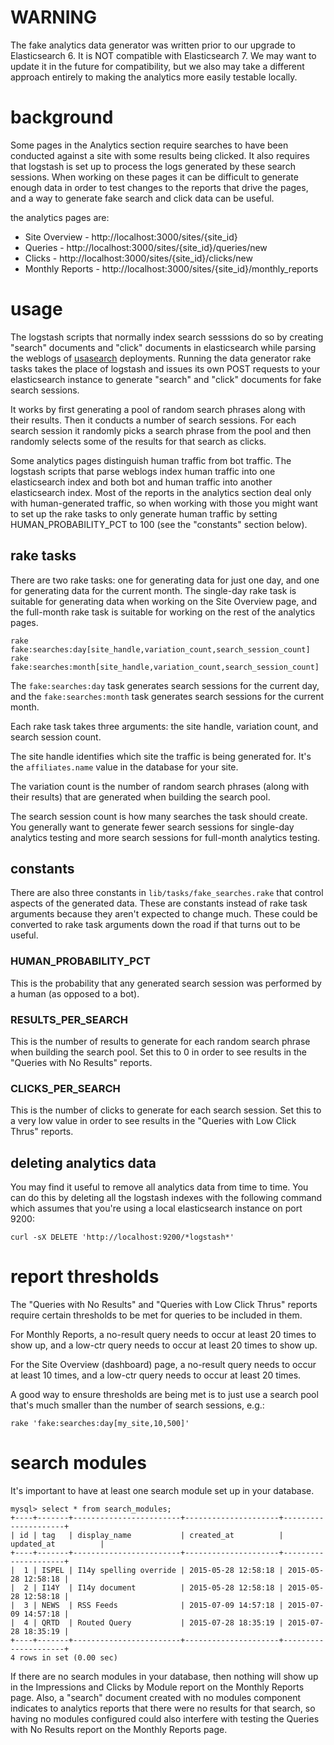 # WARNING
The fake analytics data generator was written prior to our upgrade to Elasticsearch 6.
It is NOT compatible with Elasticsearch 7. We may want to update it in the future for
compatibility, but we also may take a different approach entirely to making the analytics
more easily testable locally.

# background

Some pages in the Analytics section require searches to have been conducted against
a site with some results being clicked. It also requires that logstash is set up
to process the logs generated by these search sessions. When working on these pages
it can be difficult to generate enough data in order to test changes to the reports
that drive the pages, and a way to generate fake search and click data can be
useful.

the analytics pages are:

* Site Overview - http://localhost:3000/sites/{site_id}
* Queries - http://localhost:3000/sites/{site_id}/queries/new
* Clicks - http://localhost:3000/sites/{site_id}/clicks/new
* Monthly Reports - http://localhost:3000/sites/{site_id}/monthly_reports

# usage

The logstash scripts that normally index search sesssions do so by creating
"search" documents and "click" documents in elasticsearch while parsing the
weblogs of [usasearch](https://github.com/GSA/usasearch) deployments. Running
the data generator rake tasks takes the place of logstash and issues its own
POST requests to your elasticsearch instance to generate "search" and "click"
documents for fake search sessions.

It works by first generating a pool of random search phrases along with their
results. Then it conducts a number of search sessions. For each search session
it randomly picks a search phrase from the pool and then randomly selects
some of the results for that search as clicks.

Some analytics pages distinguish human traffic from bot traffic. The logstash
scripts that parse weblogs index human traffic into one elasticsearch index
and both bot and human traffic into another elasticsearch index. Most of
the reports in the analytics section deal only with human-generated traffic,
so when working with those you might want to set up the rake tasks to only
generate human traffic by setting HUMAN_PROBABILITY_PCT to 100 (see the
"constants" section below).

## rake tasks

There are two rake tasks: one for generating data for just one day, and one for
generating data for the current month. The single-day rake task is suitable
for generating data when working on the Site Overview page, and the full-month
rake task is suitable for working on the rest of the analytics pages.

```
rake fake:searches:day[site_handle,variation_count,search_session_count]
rake fake:searches:month[site_handle,variation_count,search_session_count]
```

The `fake:searches:day` task generates search sessions for the current day,
and the `fake:searches:month` task generates search sessions for the
current month.

Each rake task takes three arguments: the site handle, variation count, and
search session count.

The site handle identifies which site the traffic is being generated for.
It's the `affiliates.name` value in the database for your site.

The variation count is the number of random search phrases (along with their
results) that are generated when building the search pool.

The search session count is how many searches the task should create. You
generally want to generate fewer search sessions for single-day analytics
testing and more search sessions for full-month analytics testing.

## constants

There are also three constants in `lib/tasks/fake_searches.rake` that control
aspects of the generated data. These are constants instead of rake task
arguments because they aren't expected to change much. These could be converted
to rake task arguments down the road if that turns out to be useful.

### HUMAN_PROBABILITY_PCT

This is the probability that any generated search session was performed by a
human (as opposed to a bot).

### RESULTS_PER_SEARCH

This is the number of results to generate for each random search phrase when
building the search pool. Set this to 0 in order to see results in the
"Queries with No Results" reports.

### CLICKS_PER_SEARCH

This is the number of clicks to generate for each search session. Set this
to a very low value in order to see results in the "Queries with Low Click
Thrus" reports.


## deleting analytics data

You may find it useful to remove all analytics data from time to time. You
can do this by deleting all the logstash indexes with the following command
which assumes that you're using a local elasticsearch instance on port 9200:

```
curl -sX DELETE 'http://localhost:9200/*logstash*'
```

# report thresholds

The "Queries with No Results" and "Queries with Low Click Thrus" reports
require certain thresholds to be met for queries to be included in them.

For Monthly Reports, a no-result query needs to occur at least 20 times to
show up, and a low-ctr query needs to occur at least 20 times to show up.

For the Site Overview (dashboard) page, a no-result query needs to occur at
least 10 times, and a low-ctr query needs to occur at least 20 times.

A good way to ensure thresholds are being met is to just use a search
pool that's much smaller than the number of search sessions, e.g.:

```
rake 'fake:searches:day[my_site,10,500]'
```

# search modules

It's important to have at least one search module set up in your database.

```
mysql> select * from search_modules;
+----+-------+------------------------+---------------------+---------------------+
| id | tag   | display_name           | created_at          | updated_at          |
+----+-------+------------------------+---------------------+---------------------+
|  1 | ISPEL | I14y spelling override | 2015-05-28 12:58:18 | 2015-05-28 12:58:18 |
|  2 | I14Y  | I14y document          | 2015-05-28 12:58:18 | 2015-05-28 12:58:18 |
|  3 | NEWS  | RSS Feeds              | 2015-07-09 14:57:18 | 2015-07-09 14:57:18 |
|  4 | QRTD  | Routed Query           | 2015-07-28 18:35:19 | 2015-07-28 18:35:19 |
+----+-------+------------------------+---------------------+---------------------+
4 rows in set (0.00 sec)
```

If there are no search modules in your database, then nothing will show up
in the Impressions and Clicks by Module report on the Monthly Reports page.
Also, a "search" document created with no modules component indicates to
analytics reports that there were no results for that search, so having no
modules configured could also interfere with testing the Queries with No
Results report on the Monthly Reports page.

